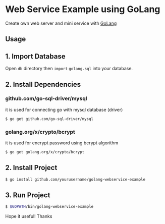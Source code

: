 # Web Service Example using GoLang

Create own web server and mini service with [GoLang](http://golang.org)

## Usage

## 1. Import Database

Open `db` directory then `import` `golang.sql` into your database.

## 2. Install Dependencies

### github.com/go-sql-driver/mysql

it is used for connecting go with mysql database (driver)

```sh
$ go get github.com/go-sql-driver/mysql
```

### golang.org/x/crypto/bcrypt

it is used for encrypt password using bcrypt algorithm

```sh
$ go get golang.org/x/crypto/bcrypt
```

## 2. Install Project

```sh
$ go install github.com/yourusername/golang-webservice-example
```

## 3. Run Project

```sh
$ $GOPATH/bin/golang-webservice-example
```

Hope it useful!
Thanks
